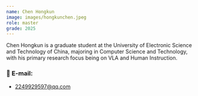 ```yaml
---
name: Chen Hongkun
image: images/hongkunchen.jpeg
role: master
grade: 2025
---
```


Chen Hongkun is a graduate student at the University of Electronic Science and Technology of China, majoring in Computer Science and Technology, with his primary research focus being on VLA and Human Instruction.

### 📧 E-mail:
- 2249929597@qq.com
